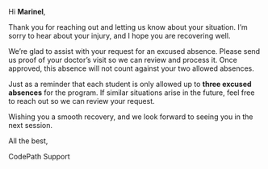 Hi **Marinel**,

Thank you for reaching out and letting us know about your situation. I’m sorry to hear about your injury, and I hope you are recovering well.

We’re glad to assist with your request for an excused absence. Please send us proof of your doctor’s visit so we can review and process it. Once approved, this absence will not count against your two allowed absences.

Just as a reminder that each student is only allowed up to **three excused absences** for the program. If similar situations arise in the future, feel free to reach out so we can review your request.

Wishing you a smooth recovery, and we look forward to seeing you in the next session.

All the best,

CodePath Support

